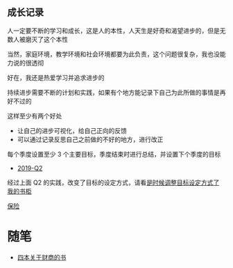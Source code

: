 

## 成长记录

人一定要不断的学习和成长，这是人的本性，人天生是好奇和渴望进步的，但是无数人被磨灭了这个本性

当然，家庭环境，教学环境和社会环境都要为此负责，这个问题很复杂，我也没能力说的很透彻

好在，我还是热爱学习并追求进步的

持续进步需要不断的计划和实践，如果有个地方能记录下自己为此所做的事情是再好不过的

这样至少有两个好处

* 让自己的进步可视化，给自己正向的反馈
* 可以通过记录反思自己之前做的不好的地方，进行改正

每个季度设置至少 3 个主要目标，季度结束时进行总结，并设置下个季度的目标

* [2019-Q2](./growth_record/2019/2019-q2.md)

经过上面 Q2 的实践，改变了目标的设定方式，请看[是时候调整目标设定方式了](./growth_record/how-to-set-a-goal.md)
[我的书柜](bookcase.md)

[保险](./insurance/index.md)

# 随笔

* [四本关于财商的书](./post/四本关于财商的书.md)